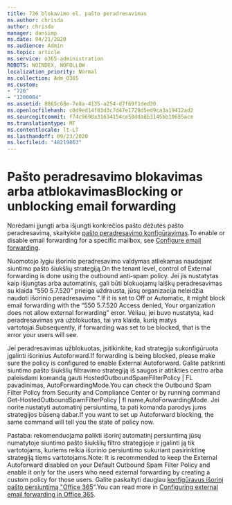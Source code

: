 ```yaml
---
title: 726 blokavimo el. pašto peradresavimas
ms.author: chrisda
author: chrisda
manager: dansimp
ms.date: 04/21/2020
ms.audience: Admin
ms.topic: article
ms.service: o365-administration
ROBOTS: NOINDEX, NOFOLLOW
localization_priority: Normal
ms.collection: Adm_O365
ms.custom:
- "726"
- "1200004"
ms.assetid: 8865c68e-7e8a-4135-a254-d7f69f1ded30
ms.openlocfilehash: c0d9ed14f83d3c7d47e1728d5ed9ca3a19412ad2
ms.sourcegitcommit: f74c9698a31634154ce58dda8b3145bb10685ace
ms.translationtype: MT
ms.contentlocale: lt-LT
ms.lasthandoff: 09/23/2020
ms.locfileid: "48219863"
---
```

# <a name="blocking-or-unblocking-email-forwarding"></a><span data-ttu-id="18c4c-102">Pašto peradresavimo blokavimas arba atblokavimas</span><span class="sxs-lookup"><span data-stu-id="18c4c-102">Blocking or unblocking email forwarding</span></span>

<span data-ttu-id="18c4c-103">Norėdami įjungti arba išjungti konkrečios pašto dėžutės pašto peradresavimą, skaitykite [pašto peradresavimo konfigūravimas](https://docs.microsoft.com/microsoft-365/admin/email/configure-email-forwarding).</span><span class="sxs-lookup"><span data-stu-id="18c4c-103">To enable or disable email forwarding for a specific mailbox, see [Configure email forwarding](https://docs.microsoft.com/microsoft-365/admin/email/configure-email-forwarding).</span></span>

<span data-ttu-id="18c4c-104">Nuomotojo lygiu išorinio peradresavimo valdymas atliekamas naudojant siuntimo pašto šiukšlių strategiją.</span><span class="sxs-lookup"><span data-stu-id="18c4c-104">On the tenant level, control of External forwarding is done using the outbound anti-spam policy.</span></span> <span data-ttu-id="18c4c-105">Jei jis nustatytas kaip išjungtas arba automatinis, gali būti blokuojamų laiškų peradresavimas su klaida "550 5.7.520" prieiga uždrausta, jūsų organizacija neleidžia naudoti išorinio peradresavimo ".</span><span class="sxs-lookup"><span data-stu-id="18c4c-105">If it is set to Off or Automatic, it might block email forwarding with the “550 5.7.520 Access denied, Your organization does not allow external forwarding” error.</span></span> <span data-ttu-id="18c4c-106">Vėliau, jei buvo nustatyta, kad peradresavimas yra užblokuotas, tai yra klaida, kurią matys vartotojai.</span><span class="sxs-lookup"><span data-stu-id="18c4c-106">Subsequently, if forwarding was set to be blocked, that is the error your users will see.</span></span>

<span data-ttu-id="18c4c-107">Jei peradresavimas užblokuotas, įsitikinkite, kad strategija sukonfigūruota įgalinti išorinius Autoforward.</span><span class="sxs-lookup"><span data-stu-id="18c4c-107">If forwarding is being blocked, please make sure the policy is configured to enable External Autoforward.</span></span> <span data-ttu-id="18c4c-108">Galite patikrinti siuntimo pašto šiukšlių filtravimo strategiją iš saugos ir atitikties centro arba paleisdami komandą gauti HostedOutboundSpamFilterPolicy | FL pavadinimas, AutoForwardingMode.</span><span class="sxs-lookup"><span data-stu-id="18c4c-108">You can check the Outbound Spam Filter Policy from Security and Compliance Center or by running command Get-HostedOutboundSpamFilterPolicy | fl name,AutoForwardingMode.</span></span> <span data-ttu-id="18c4c-109">Jei norite nustatyti automatinį persiuntimą, ta pati komanda parodys jums strategijos būseną dabar.</span><span class="sxs-lookup"><span data-stu-id="18c4c-109">If you want to set up Autoforward blocking, the same command will tell you the state of policy now.</span></span>

<span data-ttu-id="18c4c-110">Pastaba: rekomenduojama palikti išorinį automatinį persiuntimą jūsų numatytoje siuntimo pašto šiukšlių filtro strategijoje ir įgalinti ją tik vartotojams, kuriems reikia išorinio persiuntimo sukuriant pasirinktinę strategiją tiems vartotojams.</span><span class="sxs-lookup"><span data-stu-id="18c4c-110">Note: It is recommended to keep the External Autoforward disabled on your Default Outbound Spam Filter Policy and enable it only for the users who need external forwarding by creating a custom policy for those users.</span></span> <span data-ttu-id="18c4c-111">Galite paskaityti daugiau [konfigūravus išorinį pašto persiuntimą "Office 365](https://docs.microsoft.com/microsoft-365/security/office-365-security/external-email-forwarding)".</span><span class="sxs-lookup"><span data-stu-id="18c4c-111">You can read more in [Configuring external email forwarding in Office 365](https://docs.microsoft.com/microsoft-365/security/office-365-security/external-email-forwarding).</span></span>